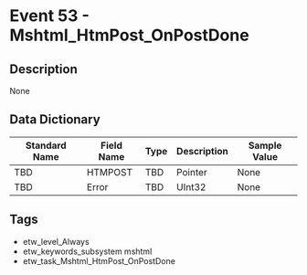 # Event 53 - Mshtml_HtmPost_OnPostDone

## Description
None

## Data Dictionary
|Standard Name|Field Name|Type|Description|Sample Value|
|---|---|---|---|---|
|TBD|HTMPOST|TBD|Pointer|None|None|
|TBD|Error|TBD|UInt32|None|None|

## Tags
* etw_level_Always
* etw_keywords_subsystem mshtml
* etw_task_Mshtml_HtmPost_OnPostDone